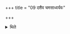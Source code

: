 +++
title = "09 दशैव चमसाध्वर्यवः"

+++

<details><summary>थिते</summary>

दशैव चमसाध्वर्यवः ९
</details>
